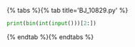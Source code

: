 {% tabs %}{% tab title='BJ_10829.py' %}

```py
print(bin(int(input()))[2:])
```

{% endtab %}{% endtabs %}
